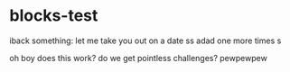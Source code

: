 # blocks-test
iback
something:
let me take you out on a date
ss
adad
one more times
s

oh boy does this work?
do we get pointless challenges?
pewpewpew
